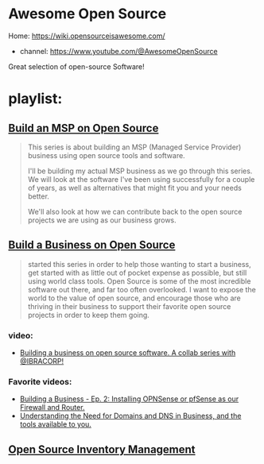 # Awesome Open Source
Home: https://wiki.opensourceisawesome.com/
- channel: https://www.youtube.com/@AwesomeOpenSource

Great selection of open-source Software!

# playlist:
## [Build an MSP on Open Source](https://www.youtube.com/playlist?list=PLjLkaXQ35322ETnvd3ezDmn_QbDDadqKB)
>This series is about building an MSP (Managed Service Provider) business using open source tools and software. 
>
>I'll be building my actual MSP business as we go through this series.  We will look at the software I've been using successfully for a couple of years, as well as alternatives that might fit you and your needs better. 
>
>We'll also look at how we can contribute back to the open source projects we are using as our business grows.

## [Build a Business on Open Source](https://www.youtube.com/playlist?list=PLjLkaXQ353210citr52k74DWb3IOzHWL7)
> started this series in order to help those wanting to start a business, get started with as little out of pocket expense as possible, but still using world class tools.  Open Source is some of the most incredible software out there, and far too often overlooked.  I want to expose the world to the value of open source, and encourage those who are thriving in their business to support their favorite open source projects in order to keep them going.

### video:
- [Building a business on open source software. A collab series with @IBRACORP!](https://youtu.be/u6p9ABglJ64?list=PLjLkaXQ353210citr52k74DWb3IOzHWL7)

### Favorite videos:
- [Building a Business - Ep. 2: Installing OPNSense or pfSense as our Firewall and Router.](https://youtu.be/gCYPd4qSgjE?list=PLjLkaXQ353210citr52k74DWb3IOzHWL7)
- [Understanding the Need for Domains and DNS in Business, and the tools available to you.](https://youtu.be/1yWsVyMG6f4?list=PLjLkaXQ353210citr52k74DWb3IOzHWL7)

## [Open Source Inventory Management](https://www.youtube.com/playlist?list=PLjLkaXQ35320_pz2WgTEVmYZ1Z1i4LV3p)
